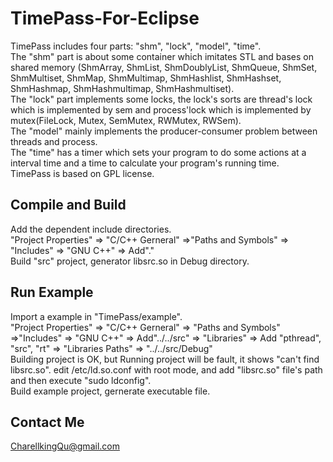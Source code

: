 TimePass-For-Eclipse
====================
TimePass includes four parts: "shm", "lock", "model", "time".<br/>
The "shm" part is about some container which imitates STL and bases on shared memory (ShmArray, ShmList, ShmDoublyList, ShmQueue, ShmSet, ShmMultiset, ShmMap, ShmMultimap, ShmHashlist, ShmHashset, ShmHashmap, ShmHashmultimap, ShmHashmultiset).<br/>
The "lock" part implements some locks, the lock's sorts are thread's lock which is implemented by sem and process'lock which is implemented by mutex(FileLock, Mutex, SemMutex, RWMutex, RWSem).<br/>
The "model" mainly implements the producer-consumer problem between threads and process.<br/>
The "time" has a timer which sets your program to do some actions at a interval time and a time to calculate your program's running time. <br/>
TimePass is based on GPL license.<br/>

Compile and Build
--------------------
Add the dependent include directories.<br/>
"Project Properties" => "C/C++ Gerneral" =>"Paths and Symbols" => "Includes" => "GNU C++" => Add"."<br/>
Build "src" project, generator libsrc.so in Debug directory.<br/>
    
Run Example
--------------------
Import a example in "TimePass/example".<br/>
"Project Properties" => "C/C++ Gerneral" => "Paths and Symbols" =>"Includes" => "GNU C++" => Add"../../src" => "Libraries" => Add "pthread", "src", "rt" => "Libraries Paths" => "../../src/Debug"<br/>
Building project is OK, but Running project will be fault, it shows "can't find libsrc.so". edit /etc/ld.so.conf with root mode, and add "libsrc.so" file's path and then execute "sudo ldconfig".<br/>
Build example project, gernerate executable file.<br/>
    
Contact Me
-------------------
CharellkingQu@gmail.com
  
